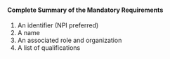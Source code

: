 #### Complete Summary of the Mandatory Requirements

1.  An identifier (NPI preferred) 
1.  A name
1.  An associated role and organization
1.  A list of qualifications